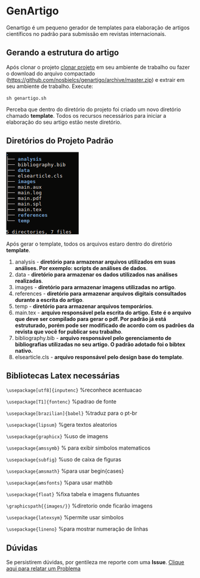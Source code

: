 # GenArtigo

Genartigo é um pequeno gerador de templates para elaboração de artigos científicos no padrão para submissão em revistas internacionais.

## Gerando a estrutura do artigo

Após clonar o projeto [clonar projeto](git@github.com:nosbielcs/genartigo.git) em seu ambiente de trabalho ou  fazer o download do arquivo compactado (https://github.com/nosbielcs/genartigo/archive/master.zip) e extrair em seu ambiente de trabalho. Execute:

`sh genartigo.sh`

Perceba que dentro do diretório do projeto foi criado um novo diretório chamado **template**. Todos os recursos necessários para iniciar a elaboração do seu artigo estão neste diretório.

## Diretórios do Projeto Padrão

![Estrutura Padrão](structure.png)

Após gerar o template, todos os arquivos estaro dentro do diretório **template**.
1. analysis - **diretório para armazenar arquivos utilizados em suas análises. Por exemplo: scripts de análises de dados**.
2. data -  **diretório para armazenar os dados utilizados nas análises realizadas**.
3. images - **diretório para armazenar imagens utilizadas no artigo**.
4. references - **diretório para armazenar arquivos digitais consultados durante a escrita do artigo**.
5. temp - **diretório para armazenar arquivos temporários**.
6. main.tex - **arquivo responsável pela escrita do artigo. Este é o arquivo que deve ser compilado para gerar o pdf. Por padrão já está estruturado, porém pode ser modificado de acordo com os padrões da revista que você for publicar seu trabalho**.
7. bibliography.bib - **arquivo responsável pelo gerenciamento de bibliografias utilizadas no seu artigo. O padrão adotado foi o bibtex nativo.**
8. elsearticle.cls - **arquivo responsável pelo design base do template**.

## Bibliotecas Latex necessárias

`\usepackage[utf8]{inputenc}` %reconhece acentuacao

`\usepackage[T1]{fontenc}` %padrao de fonte

`\usepackage[brazilian]{babel}` %traduz para o pt-br

`\usepackage{lipsum}` %gera textos aleatorios

`\usepackage{graphicx}` %uso de imagens

`\usepackage{amssymb}` % para exibir simbolos matematicos

`\usepackage{subfig}` %uso de caixa de figuras

`\usepackage{amsmath}` %para usar begin{cases}

`\usepackage{amsfonts}` %para usar mathbb

`\usepackage{float}` %fixa tabela e imagens flutuantes

`\graphicspath{{images/}}` %diretorio onde ficarão imagens

`\usepackage{latexsym}` %permite usar simbolos

`\usepackage{lineno}` %para mostrar numeração de linhas

## Dúvidas

Se persistirem dúvidas, por gentileza me reporte com uma **Issue**. [Clique aqui para relatar um Problema](https://github.com/nosbielcs/genartigo/issues)
